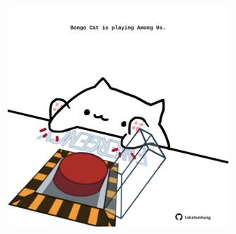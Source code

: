 <!-- built at 18/05/2024, 04:00:52 UTC -->
<p align="center">
  <img width="500" height="500" src="./ReadmeImage.svg">
</p>
